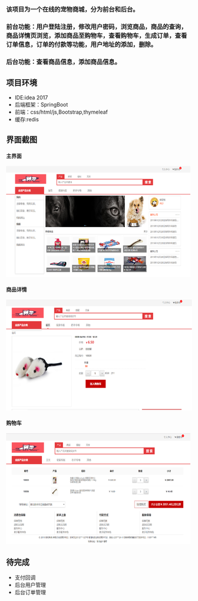 ### 该项目为一个在线的宠物商城，分为前台和后台。
### 前台功能：用户登陆注册，修改用户密码，浏览商品，商品的查询，商品详情页浏览，添加商品至购物车，查看购物车，生成订单，查看订单信息，订单的付款等功能，用户地址的添加，删除。
### 后台功能：查看商品信息，添加商品信息。
## 项目环境
- IDE:idea 2017
- 后端框架：SpringBoot
- 前端：css/html/js,Bootstrap,thymeleaf
- 缓存:redis
## 界面截图
#### 主界面
<img src="https://github.com/Yangyc07/petstore/blob/master/%E4%B8%BB%E9%A1%B5.png" width="500" height="300"></a>

#### 商品详情
<img src="https://github.com/Yangyc07/petstore/blob/master/%E5%95%86%E5%93%81%E8%AF%A6%E6%83%85.png" height="300"></a>

#### 购物车
<img src="https://github.com/Yangyc07/petstore/blob/master/%E8%B4%AD%E7%89%A9%E8%BD%A6.png" width="500" height="300"></a>

## 待完成
- 支付回调
- 后台用户管理
- 后台订单管理
